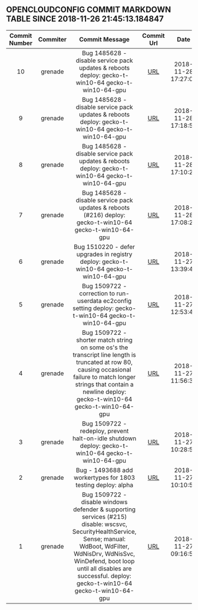 ## OPENCLOUDCONFIG COMMIT MARKDOWN TABLE SINCE 2018-11-26 21:45:13.184847

| Commit Number | Commiter | Commit Message | Commit Url | Date | 
|:---:|:----:|:----------------------------------:|:------:|:----:| 
|10|grenade|Bug 1485628 - disable service pack updates & reboots  deploy: gecko-t-win10-64 gecko-t-win10-64-gpu|[URL](https://github.com/mozilla-releng/OpenCloudConfig/commit/4053e2c3c0db9b63ff74ca32c9bb6c14ccc4f08a)|2018-11-28 17:27:08
|9|grenade|Bug 1485628 - disable service pack updates & reboots  deploy: gecko-t-win10-64 gecko-t-win10-64-gpu|[URL](https://github.com/mozilla-releng/OpenCloudConfig/commit/bbdfd298d8fed84fab86e30d4322b365fb01a604)|2018-11-28 17:18:59
|8|grenade|Bug 1485628 - disable service pack updates & reboots  deploy: gecko-t-win10-64 gecko-t-win10-64-gpu|[URL](https://github.com/mozilla-releng/OpenCloudConfig/commit/bcb4c6ddd1c4efdc7fc07eb079b934e7a76ca12d)|2018-11-28 17:10:22
|7|grenade|Bug 1485628 - disable service pack updates & reboots (#216)  deploy: gecko-t-win10-64 gecko-t-win10-64-gpu|[URL](https://github.com/mozilla-releng/OpenCloudConfig/commit/3c874a7b7ab236ec1939728b43451e44eb50ff6f)|2018-11-28 17:08:20
|6|grenade|Bug 1510220 - defer upgrades in registry  deploy: gecko-t-win10-64 gecko-t-win10-64-gpu|[URL](https://github.com/mozilla-releng/OpenCloudConfig/commit/c421eb84b254a74a84916ad5bd1d957bea060f33)|2018-11-27 13:39:44
|5|grenade|Bug 1509722 - correction to run-userdata ec2config setting  deploy: gecko-t-win10-64 gecko-t-win10-64-gpu|[URL](https://github.com/mozilla-releng/OpenCloudConfig/commit/0952e36cbab072488f1bea41d1095a13063c705e)|2018-11-27 12:53:44
|4|grenade|Bug 1509722 - shorter match string  on some os's the transcript line length is truncated at row 80, causing occasional failure to match longer strings that contain a newline  deploy: gecko-t-win10-64 gecko-t-win10-64-gpu|[URL](https://github.com/mozilla-releng/OpenCloudConfig/commit/7ead7d21328907a108fb6bd228fef28c700d60c6)|2018-11-27 11:56:39
|3|grenade|Bug 1509722 - redeploy, prevent halt-on-idle shutdown  deploy: gecko-t-win10-64 gecko-t-win10-64-gpu|[URL](https://github.com/mozilla-releng/OpenCloudConfig/commit/07d3d6340f241e398fd91285363447e9dda0e47b)|2018-11-27 10:28:52
|2|grenade|Bug - 1493688 add workertypes for 1803 testing  deploy: alpha|[URL](https://github.com/mozilla-releng/OpenCloudConfig/commit/9af661f41e9085149b690fad872ea315f22ac2f7)|2018-11-27 10:10:57
|1|grenade| Bug 1509722 - disable windows defender & supporting services (#215)  disable: wscsvc, SecurityHealthService, Sense; manual: WdBoot, WdFilter, WdNisDrv, WdNisSvc, WinDefend, boot loop until all disables are successful.  deploy: gecko-t-win10-64 gecko-t-win10-64-gpu|[URL](https://github.com/mozilla-releng/OpenCloudConfig/commit/822e71bff955f714d1d318dc2b0483ca672e2e53)|2018-11-27 09:16:58


